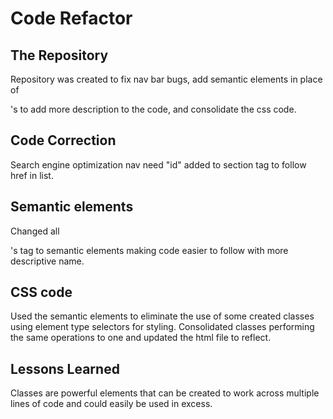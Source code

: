 # Code Refactor

## The Repository

Repository was created to fix nav bar bugs, add semantic elements in place of <div>'s to add more description to the code, and consolidate the css code.

## Code Correction

Search engine optimization nav need "id" added to section tag to follow href in list.

## Semantic elements

Changed all <div>'s tag to semantic elements making code easier to follow with more descriptive name.

## CSS code

Used the semantic elements to eliminate the use of some created classes using element type selectors for styling.  Consolidated classes performing the same operations to one and updated the html file to reflect.

## Lessons Learned

Classes are powerful elements that can be created to work across multiple lines of code and could easily be used in excess.